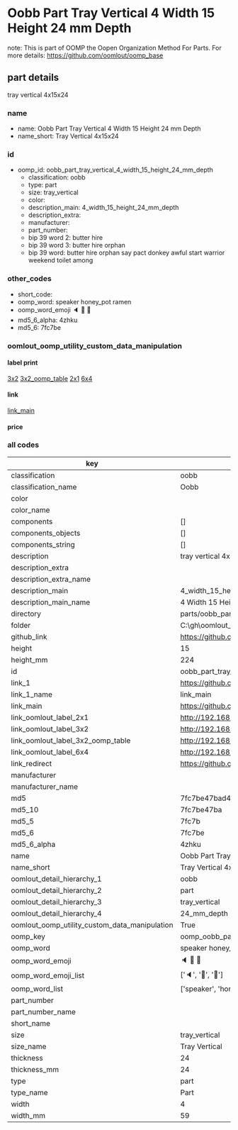 # Oobb Part Tray Vertical 4 Width 15 Height 24 mm Depth  

note: This is part of OOMP the Oopen Organization Method For Parts. For more details: https://github.com/oomlout/oomp_base

##  part details
  



tray vertical 4x15x24



### name
* name: Oobb Part Tray Vertical 4 Width 15 Height 24 mm Depth
* name_short: Tray Vertical 4x15x24 
### id
* oomp_id: oobb_part_tray_vertical_4_width_15_height_24_mm_depth
  * classification: oobb
  * type: part
  * size: tray_vertical
  * color: 
  * description_main: 4_width_15_height_24_mm_depth
  * description_extra: 
  * manufacturer: 
  * part_number: 
  * bip 39 word 2: butter hire
  * bip 39 word 3: butter hire orphan
  * bip 39 word: butter hire orphan say pact donkey awful start warrior weekend toilet among

### other_codes
* short_code: 
* oomp_word: speaker honey_pot ramen
* oomp_word_emoji :speaker: :honey_pot: :ramen:
* md5_6_alpha: 4zhku
* md5_6: 7fc7be






### oomlout_oomp_utility_custom_data_manipulation
#### label print
[3x2](http://192.168.1.245:1112/?label=oomp%204zhku)
[3x2_oomp_table](http://192.168.1.108:1112/?label=oomp%204zhku)
[2x1](http://192.168.1.242:1112/?label=oomp%204zhku)
[6x4](http://192.168.1.55:1112/?label=oomp%204zhku)    

#### link

[link_main](https://github.com/oomlout/oomlout_oobb_version_4_generated_parts/tree/main/navigation_oomp/oobb/part/tray_vertical/4_width_15_height_24_mm_depth/part)                              

#### price







### all codes 
| key | value |  
| --- | --- |  
| classification | oobb |  
| classification_name | Oobb |  
| color |  |  
| color_name |  |  
| components | [] |  
| components_objects | [] |  
| components_string | [] |  
| description | tray vertical 4x15x24 |  
| description_extra |  |  
| description_extra_name |  |  
| description_main | 4_width_15_height_24_mm_depth |  
| description_main_name | 4 Width 15 Height 24 mm Depth |  
| directory | parts/oobb_part_tray_vertical_4_width_15_height_24_mm_depth |  
| folder | C:\gh\oomlout_oobb_version_4_generated_parts\parts\oobb_part_tray_vertical_4_width_15_height_24_mm_depth |  
| github_link | https://github.com/oomlout/oomlout_oomp_part_src/tree/main/parts/oobb_part_tray_vertical_4_width_15_height_24_mm_depth |  
| height | 15 |  
| height_mm | 224 |  
| id | oobb_part_tray_vertical_4_width_15_height_24_mm_depth |  
| link_1 | https://github.com/oomlout/oomlout_oobb_version_4_generated_parts/tree/main/navigation_oomp/oobb/part/tray_vertical/4_width_15_height_24_mm_depth/part |  
| link_1_name | link_main |  
| link_main | https://github.com/oomlout/oomlout_oobb_version_4_generated_parts/tree/main/navigation_oomp/oobb/part/tray_vertical/4_width_15_height_24_mm_depth/part |  
| link_oomlout_label_2x1 | http://192.168.1.242:1112/?label=oomp%204zhku |  
| link_oomlout_label_3x2 | http://192.168.1.245:1112/?label=oomp%204zhku |  
| link_oomlout_label_3x2_oomp_table | http://192.168.1.108:1112/?label=oomp%204zhku |  
| link_oomlout_label_6x4 | http://192.168.1.55:1112/?label=oomp%204zhku |  
| link_redirect | https://github.com/oomlout/oomlout_oobb_version_4_generated_parts/tree/main/parts/oobb_tray_vertical_04_15_24 |  
| manufacturer |  |  
| manufacturer_name |  |  
| md5 | 7fc7be47bad4a21504cf5bff399b00fa |  
| md5_10 | 7fc7be47ba |  
| md5_5 | 7fc7b |  
| md5_6 | 7fc7be |  
| md5_6_alpha | 4zhku |  
| name | Oobb Part Tray Vertical 4 Width 15 Height 24 mm Depth |  
| name_short | Tray Vertical 4x15x24  |  
| oomlout_detail_hierarchy_1 | oobb |  
| oomlout_detail_hierarchy_2 | part |  
| oomlout_detail_hierarchy_3 | tray_vertical |  
| oomlout_detail_hierarchy_4 | 24_mm_depth |  
| oomlout_oomp_utility_custom_data_manipulation | True |  
| oomp_key | oomp_oobb_part_tray_vertical_4_width_15_height_24_mm_depth |  
| oomp_word | speaker honey_pot ramen |  
| oomp_word_emoji | :speaker: :honey_pot: :ramen: |  
| oomp_word_emoji_list | [':speaker:', ':honey_pot:', ':ramen:'] |  
| oomp_word_list | ['speaker', 'honey_pot', 'ramen'] |  
| part_number |  |  
| part_number_name |  |  
| short_name |  |  
| size | tray_vertical |  
| size_name | Tray Vertical |  
| thickness | 24 |  
| thickness_mm | 24 |  
| type | part |  
| type_name | Part |  
| width | 4 |  
| width_mm | 59 |  
